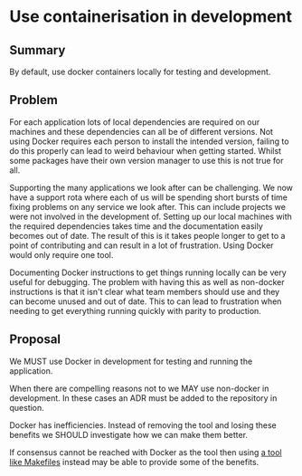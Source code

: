 # Use containerisation in development

## Summary

By default, use docker containers locally for testing and development.

## Problem

For each application lots of local dependencies are required on our machines and
these dependencies can all be of different versions. Not using Docker requires
each person to install the intended version, failing to do this properly can
lead to weird behaviour when getting started. Whilst some packages have their
own version manager to use this is not true for all.

Supporting the many applications we look after can be challenging. We now have
a support rota where each of us will be spending short bursts of time fixing
problems on any service we look after. This can include projects we were not
involved in the development of. Setting up our local machines with the required
dependencies takes time and the documentation easily becomes out of date. The
result of this is it takes people longer to get to a point of contributing and
can result in a lot of frustration. Using Docker would only require one tool.

Documenting Docker instructions to get things running locally can be very useful
for debugging. The problem with having this as well as non-docker instructions
is that it isn't clear what team members should use and they can become unused
and out of date. This to can lead to frustration when needing to get everything
running quickly with parity to production.

## Proposal

We MUST use Docker in development for testing and running the application.

When there are compelling reasons not to we MAY use non-docker in development.
In these cases an ADR must be added to the repository in question.

Docker has inefficiencies. Instead of removing the tool and losing these
benefits we SHOULD investigate how we can make them better.

If consensus cannot be reached with Docker as the tool then using
[a tool like Makefiles](https://ftp.gnu.org/old-gnu/Manuals/make-3.79.1/html_chapter/make_2.html)
instead may be able to provide some of the benefits.
